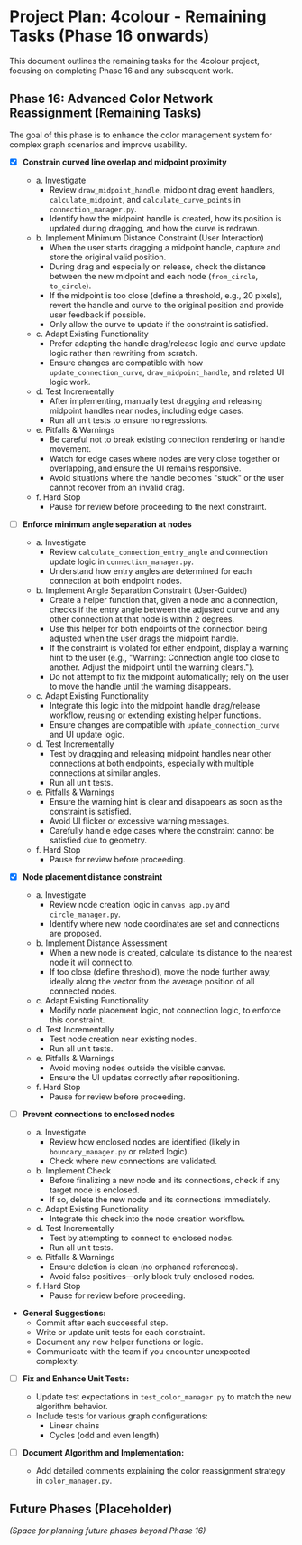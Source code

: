 # Project Plan: 4colour - Remaining Tasks (Phase 16 onwards)

This document outlines the remaining tasks for the 4colour project, focusing on completing Phase 16 and any subsequent work.

## Phase 16: Advanced Color Network Reassignment (Remaining Tasks)

The goal of this phase is to enhance the color management system for complex graph scenarios and improve usability.

- [x] **Constrain curved line overlap and midpoint proximity**
    * a. Investigate
        - Review `draw_midpoint_handle`, midpoint drag event handlers, `calculate_midpoint`, and `calculate_curve_points` in `connection_manager.py`.
        - Identify how the midpoint handle is created, how its position is updated during dragging, and how the curve is redrawn.
    * b. Implement Minimum Distance Constraint (User Interaction)
        - When the user starts dragging a midpoint handle, capture and store the original valid position.
        - During drag and especially on release, check the distance between the new midpoint and each node (`from_circle`, `to_circle`).
        - If the midpoint is too close (define a threshold, e.g., 20 pixels), revert the handle and curve to the original position and provide user feedback if possible.
        - Only allow the curve to update if the constraint is satisfied.
    * c. Adapt Existing Functionality
        - Prefer adapting the handle drag/release logic and curve update logic rather than rewriting from scratch.
        - Ensure changes are compatible with how `update_connection_curve`, `draw_midpoint_handle`, and related UI logic work.
    * d. Test Incrementally
        - After implementing, manually test dragging and releasing midpoint handles near nodes, including edge cases.
        - Run all unit tests to ensure no regressions.
    * e. Pitfalls & Warnings
        - Be careful not to break existing connection rendering or handle movement.
        - Watch for edge cases where nodes are very close together or overlapping, and ensure the UI remains responsive.
        - Avoid situations where the handle becomes "stuck" or the user cannot recover from an invalid drag.
    * f. Hard Stop
        - Pause for review before proceeding to the next constraint.

- [ ] **Enforce minimum angle separation at nodes**
    * a. Investigate
        - Review `calculate_connection_entry_angle` and connection update logic in `connection_manager.py`.
        - Understand how entry angles are determined for each connection at both endpoint nodes.
    * b. Implement Angle Separation Constraint (User-Guided)
        - Create a helper function that, given a node and a connection, checks if the entry angle between the adjusted curve and any other connection at that node is within 2 degrees.
        - Use this helper for both endpoints of the connection being adjusted when the user drags the midpoint handle.
        - If the constraint is violated for either endpoint, display a warning hint to the user (e.g., "Warning: Connection angle too close to another. Adjust the midpoint until the warning clears.").
        - Do not attempt to fix the midpoint automatically; rely on the user to move the handle until the warning disappears.
    * c. Adapt Existing Functionality
        - Integrate this logic into the midpoint handle drag/release workflow, reusing or extending existing helper functions.
        - Ensure changes are compatible with `update_connection_curve` and UI update logic.
    * d. Test Incrementally
        - Test by dragging and releasing midpoint handles near other connections at both endpoints, especially with multiple connections at similar angles.
        - Run all unit tests.
    * e. Pitfalls & Warnings
        - Ensure the warning hint is clear and disappears as soon as the constraint is satisfied.
        - Avoid UI flicker or excessive warning messages.
        - Carefully handle edge cases where the constraint cannot be satisfied due to geometry.
    * f. Hard Stop
        - Pause for review before proceeding.

- [x] **Node placement distance constraint**
    * a. Investigate
        - Review node creation logic in `canvas_app.py` and `circle_manager.py`.
        - Identify where new node coordinates are set and connections are proposed.
    * b. Implement Distance Assessment
        - When a new node is created, calculate its distance to the nearest node it will connect to.
        - If too close (define threshold), move the node further away, ideally along the vector from the average position of all connected nodes.
    * c. Adapt Existing Functionality
        - Modify node placement logic, not connection logic, to enforce this constraint.
    * d. Test Incrementally
        - Test node creation near existing nodes.
        - Run all unit tests.
    * e. Pitfalls & Warnings
        - Avoid moving nodes outside the visible canvas.
        - Ensure the UI updates correctly after repositioning.
    * f. Hard Stop
        - Pause for review before proceeding.

- [ ] **Prevent connections to enclosed nodes**
    * a. Investigate
        - Review how enclosed nodes are identified (likely in `boundary_manager.py` or related logic).
        - Check where new connections are validated.
    * b. Implement Check
        - Before finalizing a new node and its connections, check if any target node is enclosed.
        - If so, delete the new node and its connections immediately.
    * c. Adapt Existing Functionality
        - Integrate this check into the node creation workflow.
    * d. Test Incrementally
        - Test by attempting to connect to enclosed nodes.
        - Run all unit tests.
    * e. Pitfalls & Warnings
        - Ensure deletion is clean (no orphaned references).
        - Avoid false positives—only block truly enclosed nodes.
    * f. Hard Stop
        - Pause for review before proceeding.

- **General Suggestions:**
    - Commit after each successful step.
    - Write or update unit tests for each constraint.
    - Document any new helper functions or logic.
    - Communicate with the team if you encounter unexpected complexity.

- [ ] **Fix and Enhance Unit Tests:**
    * Update test expectations in `test_color_manager.py` to match the new algorithm behavior.
    * Include tests for various graph configurations:
        - Linear chains
        - Cycles (odd and even length)

- [ ] **Document Algorithm and Implementation:**
    * Add detailed comments explaining the color reassignment strategy in `color_manager.py`.

## Future Phases (Placeholder)

*(Space for planning future phases beyond Phase 16)*
